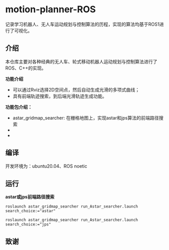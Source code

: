 # motion-planner-ROS
记录学习机器人、无人车运动规划与控制算法的历程，实现的算法均基于ROS1进行了可视化。

## 介绍
本仓库主要对各种经典的无人车、轮式移动机器人运动规划与控制算法进行了ROS、C++的实现。

**功能介绍**
- 可以通过Rviz选择2D空间点，然后自动生成光滑的多项式曲线；
- 具有前端轨迹搜索，到后端光滑轨迹生成功能。

**功能包介绍：**
- astar_gridmap_searcher: 在栅格地图上，实现astar和jps算法的前端路径搜索
- 
- 


## 编译

开发环境为：ubuntu20.04、ROS noetic

## 运行
**astar或jps前端路径搜索**
```shell
roslaunch astar_gridmap_searcher run_Astar_searcher.launch search_choice:="astar"

roslaunch astar_gridmap_searcher run_Astar_searcher.launch search_choice:="jps"
```
## 致谢

